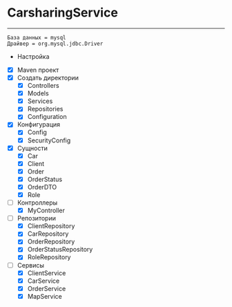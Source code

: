 # CarsharingService
____
```
База данных = mysql
Драйвер = org.mysql.jdbc.Driver
```

- Настройка
- [x] Maven проект
- [x]  Создать директории
	- [x]  Controllers
	- [x]  Models
	- [x]  Services
	- [x]  Repositories
	- [x]  Configuration

- [x] Конфигурация
	- [x] Config
	- [x] SecurityConfig
- [x] Сущности
	- [x]  Car
	- [x]  Client
	- [x]  Order
	- [x]  OrderStatus
	- [x]  OrderDTO
	- [x]  Role
- [ ] Контроллеры
    - [x] MyController
- [ ] Репозитории
	- [x] ClientRepository
	- [x] CarRepository
	- [x] OrderRepository
	- [x] OrderStatusRepository
	- [x] RoleRepository
- [ ] Сервисы
	- [x] ClientService
	- [x] CarService
	- [x] OrderService
	- [x] MapService  
